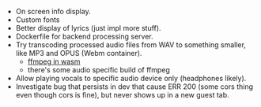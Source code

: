 * On screen info display.
* Custom fonts
* Better display of lyrics (just impl more stuff).
* Dockerfile for backend processing server.
* Try transcoding processed audio files from WAV to something smaller, like MP3 and OPUS (Webm container).
  * [ffmpeg in wasm](https://ffmpegwasm.netlify.app/)
  * there's some audio specific build of ffmpeg
* Allow playing vocals to specific audio device only (headphones likely).
* Investigate bug that persists in dev that cause ERR 200 (some cors thing even though cors is fine), but never shows up in a new guest tab. 